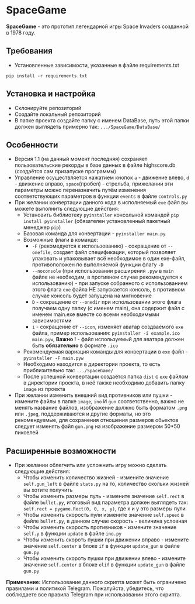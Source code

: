 # SpaceGame

**SpaceGame** - это прототип легендарной игры Space Invaders созданной в 1978 году.
## Требования
- Установленные зависимости, указанные в файле requirements.txt 
```
pip install -r requirements.txt
```

## Установка и настройка
- Склонируйте репозиторий
- Создайте локальный репозиторий
- В папке проекта создайте папку с именем DataBase, путь этой папки должен выглядеть примерно так: `.../SpaceGame/DataBase/`

## Особенности
- Версия 1.1 (на данный момент последняя) сохраняет пользовательские рекорды в базе данных в файле highscore.db (создаётся сам призапуске программы)
- Управление осуществляется нажатием кнопок `a` - движение влево, `d` - движение вправо, `space`(пробел) - стрельба, прижелании эти параметры можно переназначить путём изменения соответствующих параметров в функции `events` в файле `controls.py`
- При желании конвертации данного кода в исполняемый `exe` файл вы можете выполнить следующие действия:
  - Установить библиотеку `pyinstaller` консольной командой `pip install pyinstaller` (обязателен установленный пакетный менеджер `pip`)
  - Базовая команда для конвертации - `pyinstaller main.py`
  - Возможные флаги в команде:
    - `-F` (рекомедуется к использованию) - сокращение от `--onefile`, создает файл спецификации, который позволяет упаковать и упаковывает всё необходимое в один exe-файл, противоположен по выполняемой функции флагу `-D`
    - `--noconsole` (при использовании расширения `.pyw` в `main` файле не необходим, в противном случае рекомендуется к использованию) - при запуске собранного с использованием этого флага `exe` файла НЕ запускается консоль, в противном случае консоль будет запущена на мнгновение
    - `D` - сокращение от `--onedir` при использовании этого флага получаем одну папку (с именем main), она содержит файл с именем main.exe вместе со всеми необходимыми зависимостями
    - `i` - сокращение от `--icon`, изменяет аватар создваемого `exe` файла, пример использования: `pyinstaller -i example.ico main.pyw`, <b>Важно !</b> - файл используемый для аватара должен быть <b>обязательно</b> в формате `.ico`
  - Рекомендуемая вариация команды для конвертации в `exe` файл - `pyinstaller -F main.pyw`
  - Необходимо находится в директории проекта, то есть приблизительно так: `.../SpaceGame/`
  - После успешной конвертации создаётся папка `dist` с `exe` файлом в директории проекта, в неё также необходимо добавить папку `image` из проекта
- При желании изменить внешний вид противников или пушки - измените файлы в папке `image`, `ino` И `gun` соответственно, важно не менять название файлов, изображение должно быть форматом `.png` или `.jpeg`, поддерживаются и другие форматы, но это рекомендуемые, для сохранения отношения размеров обьектов следует изменять файл `gun.png` на изображение размером 50*50 пикселей

## Расширенные возможности
- При желании облегчить или усложнить игру можно сделать следующие действия:
  - Чтобы изменить количество жизней - измените значение `self.gun_left` в файле `stats.py` на то, количество скольки жизней вы хотите получить
  - Чтобы изменить размеры пуль - измените значение `self.rect` в файле `bullet.py`, итоговый вид параметра должен выглядеть так: `self.rect = pygame.Rect(0, 0, x, y)`, где x и y это размеры пули
  - Чтобы изменить скорость пули измените значение `self.speed` в файле `bullet.py`, в данном случае скорость - величина условная
  - Чтобы изменить скорость противников - измените значение `self.y` в функции `update` в файле `ino.py`
  - Чтобы изменить скороть пушки при движении вправо - измените значение `self.center` в блоке `if` в функции `update_gun` в файле `gun.py`
  - Чтобы изменить скороть пушки при движении влево - измените значение `self.center` в блоке `elif` в функции `update_gun` в файле `gun.py`


**Примечание:** Использование данного скрипта может быть ограничено правилами и политикой Telegram. Пожалуйста, убедитесь, что соблюдаете все правила Telegram при использовании этого скрипта.
